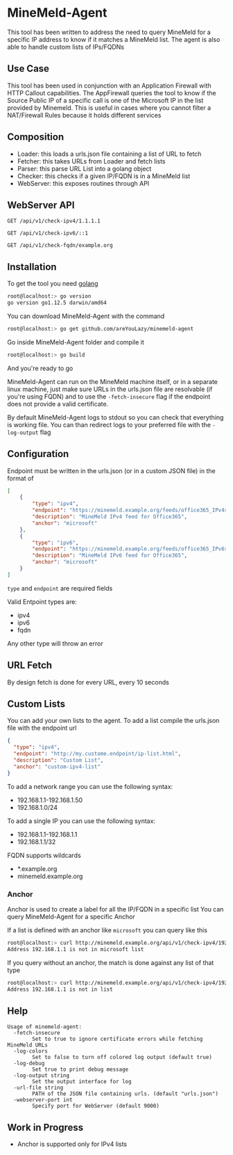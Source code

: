 # MineMeld-Agent

This tool has been written to address the need to query MineMeld for a specific IP address to know if it matches a MineMeld list.
The agent is also able to handle custom lists of IPs/FQDNs

## Use Case

This tool has been used in conjunction with an Application Firewall with HTTP Callout capabilities.
The AppFirewall queries the tool to know if the Source Public IP of a specific call is one of the Microsoft IP in the list provided by Minemeld.
This is useful in cases where you cannot filter a NAT/Firewall Rules because it holds different services

## Composition

- Loader: this loads a urls.json file containing a list of URL to fetch
- Fetcher: this takes URLs from Loader and fetch lists
- Parser: this parse URL List into a golang object
- Checker: this checks if a given IP/FQDN is in a MineMeld list
- WebServer: this exposes routines through API

## WebServer API

```text
GET /api/v1/check-ipv4/1.1.1.1

GET /api/v1/check-ipv6/::1

GET /api/v1/check-fqdn/example.org
```

## Installation

To get the tool you need [golang](https://golang.org/)

```bash
root@localhost:> go version
go version go1.12.5 darwin/amd64
```

You can download MineMeld-Agent with the command

```bash
root@localhost:> go get github.com/areYouLazy/minemeld-agent
```

Go inside MineMeld-Agent folder and compile it

```bash
root@localhost:> go build
````

And you\'re ready to go

MineMeld-Agent can run on the MineMeld machine itself, or in a separate linux machine, just make sure URLs in the urls.json file are resolvable (if you\'re using FQDN) and to use the `-fetch-insecure` flag if the endpoint does not provide a valid certificate.

By default MineMeld-Agent logs to stdout so you can check that everything is working file.
You can than redirect logs to your preferred file with the `-log-output` flag

## Configuration

Endpoint must be written in the urls.json (or in a custom JSON file) in the format of

```json
[
    {
        "type": "ipv4",
        "endpoint": "https://minemeld.example.org/feeds/office365_IPv4s",
        "description": "MineMeld IPv4 feed for Office365",
        "anchor": "microsoft"
    },
    {
        "type": "ipv6",
        "endpoint": "https://minemeld.example.org/feeds/office365_IPv6s",
        "description": "MineMeld IPv6 feed for Office365",
        "anchor": "microsoft"
    }
]
```

`type` and `endpoint` are required fields

Valid Entpoint types are:

- ipv4
- ipv6
- fqdn

Any other type will throw an error

## URL Fetch

By design fetch is done for every URL, every 10 seconds

## Custom Lists

You can add your own lists to the agent.
To add a list compile the urls.json file with the endpoint url

```json
{
  "type": "ipv4",
  "endpoint": "http://my.custome.endpoint/ip-list.html",
  "description": "Custom List",
  "anchor": "custom-ipv4-list"
}
```

To add a network range you can use the following syntax:

- 192.168.1.1-192.168.1.50
- 192.168.1.0/24

To add a single IP you can use the following syntax:

- 192.168.1.1-192.168.1.1
- 192.168.1.1/32

FQDN supports wildcards

- *.example.org
- minemeld.example.org

### Anchor

Anchor is used to create a label for all the IP/FQDN in a specific list
You can query MineMeld-Agent for a specific Anchor

If a list is defined with an anchor like `microsoft` you can query like this

```bash
root@localhost:> curl http://minemeld.example.org/api/v1/check-ipv4/192.168.1.1/microsoft
Address 192.168.1.1 is not in microsoft list
```

If you query without an anchor, the match is done against any list of that type

```bash
root@localhost:> curl http://minemeld.example.org/api/v1/check-ipv4/192.168.1.1
Address 192.168.1.1 is not in list
```

## Help

```text
Usage of minemeld-agent:
  -fetch-insecure
        Set to true to ignore certificate errors while fetching MineMeld URLs
  -log-colors
        Set to false to turn off colored log output (default true)
  -log-debug
        Set true to print debug message
  -log-output string
        Set the output interface for log
  -url-file string
        PATH of the JSON file containing urls. (default "urls.json")
  -webserver-port int
        Specify port for WebServer (default 9000)
```

## Work in Progress

- Anchor is supported only for IPv4 lists
